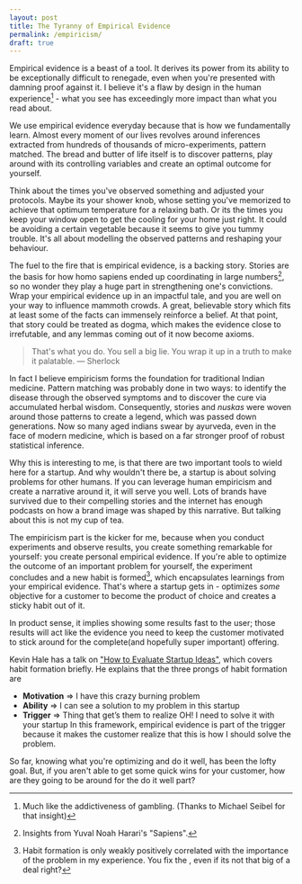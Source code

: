 ```yaml
---
layout: post
title: The Tyranny of Empirical Evidence
permalink: /empiricism/
draft: true
---
```


Empirical evidence is a beast of a tool. It derives its power from its ability to be exceptionally difficult to renegade, even when you're presented with damning proof against it. I believe it's a flaw by design in the human experience[^flaw] - what you see has exceedingly more impact than what you read about.

We use empirical evidence everyday because that is how we fundamentally learn. Almost every moment of our lives revolves around inferences extracted from hundreds of thousands of micro-experiments, pattern matched. The bread and butter of life itself is to discover patterns, play around with its controlling variables and create an optimal outcome for yourself.

Think about the times you've observed something and adjusted your protocols. Maybe its your shower knob, whose setting you've memorized to achieve that optimum temperature for a relaxing bath. Or its the times you keep your window open to get the cooling for your home just right. It could be avoiding a certain vegetable because it seems to give you tummy trouble. It's all about modelling the observed patterns and reshaping your behaviour.

The fuel to the fire that is empirical evidence, is a backing story. Stories are the basis for how homo sapiens ended up coordinating in large numbers[^harari], so no wonder they play a huge part in strengthening one's convictions. Wrap your empirical evidence up in an impactful tale, and you are well on your way to influence mammoth crowds. A great, believable story which fits at least some of the facts can immensely reinforce a belief. At that point, that story could be treated as dogma, which makes the evidence close to irrefutable, and any lemmas coming out of it now become axioms.

> That's what you do. You sell a big lie. You wrap it up in a truth to make it palatable.
> &mdash; Sherlock

In fact I believe empiricism forms the foundation for traditional Indian medicine. Pattern matching was probably done in two ways: to identify the disease through the observed symptoms and to discover the cure via accumulated herbal wisdom. Consequently, stories and *nuskas* were woven around those patterns to create a legend, which was passed down generations. Now so many aged indians swear by ayurveda, even in the face of modern medicine, which is based on a far stronger proof of robust statistical inference.

Why this is interesting to me, is that there are two important tools to wield here for a startup. And why wouldn't there be, a startup is about solving problems for other humans. If you can leverage human empiricism and create a narrative around it, it will serve you well. Lots of brands have survived due to their compelling stories and the internet has enough podcasts on how a brand image was shaped by this narrative. But talking about this is not my cup of tea.

The empiricism part is the kicker for me, because when you conduct experiments and observe results, you create something remarkable for yourself: you create personal empirical evidence. If you're able to optimize the outcome of an important problem for yourself, the experiment concludes and a new habit is formed[^habit], which encapsulates learnings from your empirical evidence. That's where a startup gets in - optimizes *some* objective for a customer to become the product of choice and creates a sticky habit out of it. 

In product sense, it implies showing some results fast to the user; those results will act like the evidence you need to keep the customer motivated to stick around for the complete(and hopefully super important) offering.

Kevin Hale has a talk on ["How to Evaluate Startup Ideas"](https://www.youtube.com/watch?v=DOtCl5PU8F0), which covers habit formation briefly. He explains that the three prongs of habit formation are
- **Motivation** ⇒ I have this crazy burning problem
- **Ability** ⇒ I can see a solution to my problem in this startup
- **Trigger** ⇒ Thing that get’s them to realize OH! I need to solve it with your startup
In this framework, empirical evidence is part of the trigger because it makes the customer realize that this is how I should solve the problem.

So far, knowing what you're optimizing and do it well, has been the lofty goal. But, if you aren't able to get some quick wins for your customer, how are they going to be around for the do it well part?

[^habit]: Habit formation is only weakly positively correlated with the importance of the problem in my experience. You fix the , even if its not that big of a deal right?
[^flaw]: Much like the addictiveness of gambling. (Thanks to Michael Seibel for that insight)
[^harari]: Insights from Yuval Noah Harari's "Sapiens".